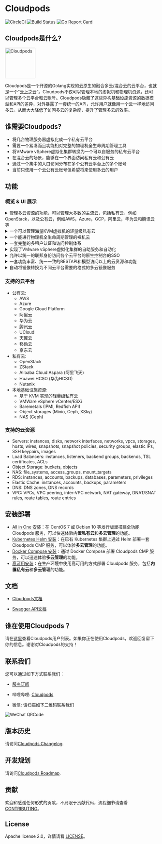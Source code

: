 # Cloudpods

[![CircleCI](https://circleci.com/gh/yunionio/cloudpods.svg?style=svg)](https://circleci.com/gh/yunionio/cloudpods)
[![Build Status](https://travis-ci.com/yunionio/cloudpods.svg?branch=master)](https://travis-ci.org/yunionio/cloudpods)
[![Go Report Card](https://goreportcard.com/badge/github.com/yunionio/cloudpods)](https://goreportcard.com/report/github.com/yunionio/cloudpods)

## Cloudpods是什么?

<img src="https://www.cloudpods.org/images/cloudpods_logo_green.png" alt="Cloudpods" height="100">

Cloudpods是一个开源的Golang实现的云原生的融合多云/混合云的云平台，也就是一个“云上之云”。Cloudpods不仅可以管理本地的虚拟机和物理机资源，还可以管理多个云平台和云账号。Cloudpods隐藏了这些异构基础设施资源的数据模型和API的差异，对外暴露了一套统一的API，允许用户就像用一个云一样地访问多云。从而大大降低了访问多云的复杂度，提升了管理多云的效率。

## 谁需要Cloudpods?

* 将几台物理服务器虚拟化成一个私有云平台
* 需要一个紧凑而且功能相对完整的物理机全生命周期管理工具
* 将VMware vSphere虚拟化集群转换为一个可以自服务的私有云平台
* 在混合云的场景，能够在一个界面访问私有云和公有云
* 通过一个集中的入口访问分布在多个公有云平台上的多个账号
* 当前只使用一个云公有云账号但希望将来使用多云的用户

## 功能

### 概览 & UI 展示

<details>
  <summary>管理多云资源的功能，可以管理大多数的主流云，包括私有云，例如OpenStack，以及公有云，例如AWS，Azure，GCP，阿里云，华为云和腾讯云等</summary>
  <ul>
    <li>
      <p>云帐号纳管</p>
      <img src="https://www.cloudpods.org/zh/docs/introduce/ui/images/cloudselect.png" alt="multi cloud management">
    </li>
    <li>
      <p>云帐号列表</p>
      <img src="https://i.imgur.com/Q0LipfI.png" alt="cloud account list">
    </li>
    <li>
      <p>公有云虚拟机列表</p>
      <img src="https://www.cloudpods.org/zh/docs/introduce/ui/images/publicvmlist.png">
    </li>
  </ul>
</details>

<details>
  <summary>
  一个可以管理海量KVM虚拟机的轻量级私有云
  </summary>
  <ul>
    <li>
      <p>虚拟机列表</p>
      <img src="https://i.imgur.com/DbkRUoo.png">
    </li>
    <li>
      <p>虚拟机创建页面</p>
      <img src="https://www.cloudpods.org/zh/docs/introduce/ui/images/createkvmvm1.png">
      <img src="https://www.cloudpods.org/zh/docs/introduce/ui/images/createkvmvm2.png">
    </li>
    <li>
      <p>虚拟机可通过 VNC 或者 SSH 登录</p>
      <img src="https://i.imgur.com/m0rkeQ3.png">
    </li>
    <li>
      <p>宿主机列表</p>
      <img src="https://imgur.com/i509t5a.png">
    </li>
    <li>
      <p>镜像模板列表</p>
      <img src="https://imgur.com/UVFLGi2.png">
    </li>
    <li>
      <p>VPC列表</p>
      <img src="https://www.cloudpods.org/zh/docs/introduce/ui/images/vpclist.png">
    </li>
    <li>
      <p>二层网络列表（经典网络）</p>
      <img src="https://www.cloudpods.org/zh/docs/introduce/ui/images/wirelist.png">
    </li>
    <li>
      <p>IP子网列表</p>
      <img src="https://www.cloudpods.org/zh/docs/introduce/ui/images/ipsubnetlist.png">
    </li> 
    <li>
      <p>弹性公网IP列表（VPC网络）</p>
      <img src="https://www.cloudpods.org/zh/docs/introduce/ui/images/vpclist.png">
    </li>
    <li>
      <p>LB列表</p>
      <img src="https://www.cloudpods.org/zh/docs/introduce/ui/images/lblist.png">
    </li>
  </ul>
</details>

<details>
  <summary>
  一个能进行物理机全生命周期管理的裸机云
  </summary>
  <ul>
    <li>
      <p>物理机列表</p>
      <img src="https://i.imgur.com/Jz8b5nC.png">
    </li>
    <li>
      <p>物理机纳管</p>
      <img src="https://www.cloudpods.org/zh/docs/introduce/ui/images/addphysicalmachine.png">
    </li>
    <li>
      <p>安装操作系统</p>
      <img src="https://www.cloudpods.org/zh/docs/introduce/ui/images/createbaremetal.png">
    </li>
    <li>支持 ARM64 的物理机服务器</li>
  </ul>
</details>

<details>
  <summary>一套完整的多租户认证和访问控制体系</summary>
  <ul>
    <li>
      <p>支持本地sql、LDAP 等认证源</p>
      <img src="https://www.cloudpods.org/zh/docs/introduce/ui/images/idplist.png">
    </li>
    <li>
      <p>多租户系统，包括域，项目，组，用户，角色和权限等</p>
      <img src="https://www.cloudpods.org/zh/docs/introduce/ui/images/domainlist.png">
      <img src="https://www.cloudpods.org/zh/docs/introduce/ui/images/projectlist.png">
      <img src="https://www.cloudpods.org/zh/docs/introduce/ui/images/grouplist.png">
      <img src="https://www.cloudpods.org/zh/docs/introduce/ui/images/userlist.png">
      <img src="https://www.cloudpods.org/zh/docs/introduce/ui/images/rolelist.png">
      <img src="https://www.cloudpods.org/zh/docs/introduce/ui/images/policylist.png">
    </li>
  </ul>
</details>

<details>
  <summary>
  实现了VMware vSphere虚拟化集群的自助服务和自动化
  </summary>
  <ul>
    <li>
      <p>添加VMware云账号</p>
      <img src="https://www.cloudpods.org/zh/docs/introduce/ui/images/createvmware.png">
    </li>
    <li>
      <p>VMware云账号列表</p>
      <img src="https://www.cloudpods.org/zh/docs/introduce/ui/images/vmwarelist.png">
    </li>
    <li>
      <p>自动创建二层网络</p>
      <img src="https://www.cloudpods.org/zh/docs/introduce/ui/images/vmwarewirelist.png">
    </li>
    <li>
      <p>自动创建IP子网</p>
      <img src="https://www.cloudpods.org/zh/docs/introduce/ui/images/vmwareipsubnetlist.png">
    </li>
    <li>
      <p>新建VMware虚拟机</p>
      <img src="https://www.cloudpods.org/zh/docs/introduce/ui/images/createvmwarevm1.png">
      <img src="https://www.cloudpods.org/zh/docs/introduce/ui/images/createvmwarevm2.png">
    </li>
  </ul>
</details>


<details>
  <summary>
  允许以统一的联邦身份访问各个云平台的原生控制台的SSO
  </summary>
  <ul>
    <li>
      <p>为云账号开启免密登录（以阿里云为例）</p>
      <img src="https://www.cloudpods.org/zh/docs/introduce/ui/images/enablecloudsso.png">
    </li>
    <li>
      <p>将Cloudpods平台用户添加为免密登录用户</p>
      <img src="https://www.cloudpods.org/zh/docs/introduce/ui/images/addsamluser.png">
    </li>
    <li>
      <p>多云统一登录入口</p>
      <img src="https://www.cloudpods.org/zh/docs/introduce/ui/images/cloudssoentry.png">
    </li>
    <li>
      <p>多云统一登录-免密登录用户列表</p>
      <img src="https://www.cloudpods.org/zh/docs/introduce/ui/images/cloudsamluser.png">
    </li>
    <li>
      <p>Cloudpods平台用户免密登录阿里云</p>
    </li>
  </ul>
</details>

<details>
  <summary>
  一套功能丰富、统一一致的RESTAPI和模型访问以上的云资源和功能
  </summary>
</details>

<details>
  <summary>
  自动将镜像转换为不同云平台需要的格式的多云镜像服务
  </summary>
</details>


### 支持的云平台

* 公有云:
  * AWS
  * Azure
  * Google Cloud Platform
  * 阿里云
  * 华为云
  * 腾讯云
  * UCloud
  * 天翼云
  * 移动云
  * 京东云
* 私有云:
  * OpenStack
  * ZStack
  * Alibaba Cloud Aspara (阿里飞天)
  * Huawei HCSO (华为HCSO)
  * Nutanix
* 本地基础设施资源:
  * 基于 KVM 实现的轻量级私有云
  * VMWare vSphere vCenter/ESXi
  * Baremetals (IPMI, Redfish API)
  * Object storages (Minio, Ceph, XSky)
  * NAS (Ceph)

### 支持的云资源

* Servers: instances, disks, network interfaces, networks, vpcs, storages, hosts, wires, snapshots, snapshot policies, security groups, elastic IPs, SSH keypairs, images
* Load Balancers: instances, listeners, backend groups, backends, TSL certificates, ACLs
* Object Storage: buckets, objects
* NAS: file_systems, access_groups, mount_targets
* RDS: instances, accounts, backups, databases, parameters, privileges
* Elastic Cache: instances, accounts, backups, parameters
* DNS: DNS zones, DNS records
* VPC: VPCs, VPC peering, inter-VPC network, NAT gateway, DNAT/SNAT rules, route tables, route entries

## 安装部署

- [All in One 安装](https://www.cloudpods.org/zh/docs/quickstart/allinone-converge/)：在 CentOS 7 或 Debian 10 等发行版里搭建全功能 Cloudpods 服务，可以快速体验**内置私有云**和**多云管理**的功能。
- [Kubernetes Helm 安装](https://www.cloudpods.org/zh/docs/quickstart/k8s/)：在已有 Kubernetes 集群上通过 Helm 部署一套 Cloudpods CMP 服务，可以体验**多云管理**的功能。
- [Docker Compose 安装](https://www.cloudpods.org/zh/docs/quickstart/docker-compose/)：通过 Docker Compose 部署 Cloudpods CMP 服务，可以迅速体验**多云管理**的功能。
- [高可用安装](https://www.cloudpods.org/zh/docs/setup/ha-ce/)：在生产环境中使用高可用的方式部署 Cloudpods 服务，包括**内置私有云**和**多云管理**的功能。

## 文档

* [Cloudpods文档](https://www.cloudpods.org/zh)

* [Swagger API文档](https://www.cloudpods.org/zh/docs/swagger/)

## 谁在使用Cloudpods？

请在[这里](https://github.com/yunionio/cloudpods/issues/11427)查看Cloudpods用户列表。如果你正在使用Cloudpods，欢迎回复留下你的信息。谢谢对Cloudpods的支持！

## 联系我们

您可以通过如下方式联系我们：

* [服务订阅](https://www.yunion.cn/subscription/index.html)

* 哔哩哔哩: [Cloudpods](https://space.bilibili.com/3493131737631540/)

* 微信: 请扫描如下二维码联系我们

<img src="https://www.cloudpods.org/images/contact_me_qr_20230321.png" alt="WeChat QRCode">

## 版本历史

请访问[Cloudpods Changelog](https://www.cloudpods.org/zh/docs/changelog/).

## 开发规划

请访问[Cloudpods Roadmap](https://www.cloudpods.org/zh/docs/roadmap/).

## 贡献

欢迎和感谢任何形式的贡献，不局限于贡献代码，流程细节请查看 [CONTRIBUTING](./CONTRIBUTING_zh.md)。

## License

Apache license 2.0，详情请看 [LICENSE](./LICENSE)。
